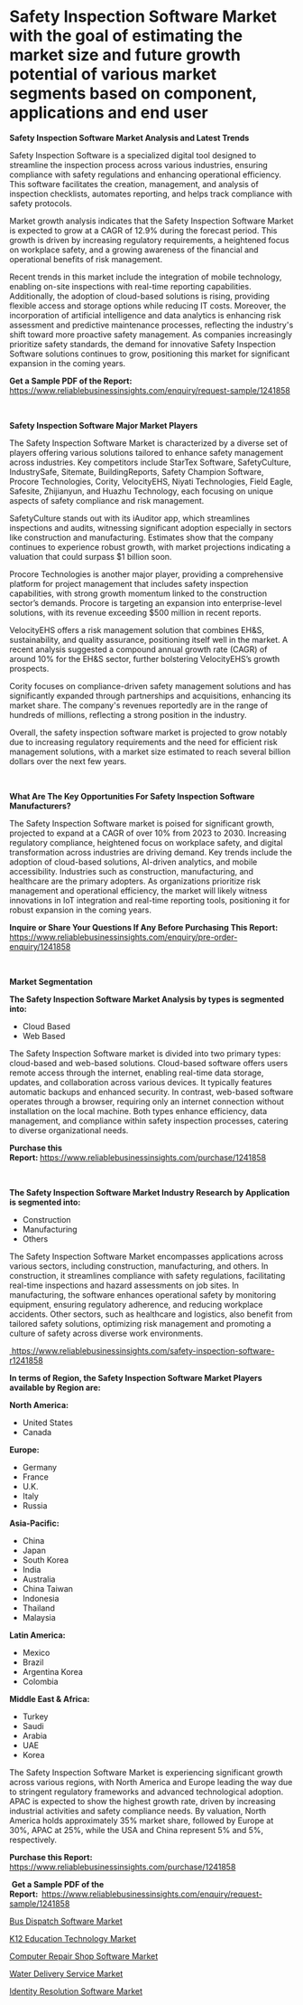 <p><h1>Safety Inspection Software Market with the goal of estimating the market size and future growth potential of various market segments based on component, applications and end user</h1></p><p><strong>Safety Inspection Software Market Analysis and Latest Trends</strong></p>
<p><p>Safety Inspection Software is a specialized digital tool designed to streamline the inspection process across various industries, ensuring compliance with safety regulations and enhancing operational efficiency. This software facilitates the creation, management, and analysis of inspection checklists, automates reporting, and helps track compliance with safety protocols.</p><p>Market growth analysis indicates that the Safety Inspection Software Market is expected to grow at a CAGR of 12.9% during the forecast period. This growth is driven by increasing regulatory requirements, a heightened focus on workplace safety, and a growing awareness of the financial and operational benefits of risk management. </p><p>Recent trends in this market include the integration of mobile technology, enabling on-site inspections with real-time reporting capabilities. Additionally, the adoption of cloud-based solutions is rising, providing flexible access and storage options while reducing IT costs. Moreover, the incorporation of artificial intelligence and data analytics is enhancing risk assessment and predictive maintenance processes, reflecting the industry's shift toward more proactive safety management. As companies increasingly prioritize safety standards, the demand for innovative Safety Inspection Software solutions continues to grow, positioning this market for significant expansion in the coming years.</p></p>
<p><strong>Get a Sample PDF of the Report:&nbsp;</strong> <a href="https://www.reliablebusinessinsights.com/enquiry/request-sample/1241858?utm_campaign=1138&utm_medium=2&utm_source=Github&utm_content=ia&utm_term=10032025&utm_id=safety-inspection-software">https://www.reliablebusinessinsights.com/enquiry/request-sample/1241858</a></p>
<p>&nbsp;</p>
<p><strong>Safety Inspection Software Major Market Players</strong></p>
<p><p>The Safety Inspection Software Market is characterized by a diverse set of players offering various solutions tailored to enhance safety management across industries. Key competitors include StarTex Software, SafetyCulture, IndustrySafe, Sitemate, BuildingReports, Safety Champion Software, Procore Technologies, Cority, VelocityEHS, Niyati Technologies, Field Eagle, Safesite, Zhijianyun, and Huazhu Technology, each focusing on unique aspects of safety compliance and risk management.</p><p>SafetyCulture stands out with its iAuditor app, which streamlines inspections and audits, witnessing significant adoption especially in sectors like construction and manufacturing. Estimates show that the company continues to experience robust growth, with market projections indicating a valuation that could surpass $1 billion soon.</p><p>Procore Technologies is another major player, providing a comprehensive platform for project management that includes safety inspection capabilities, with strong growth momentum linked to the construction sector’s demands. Procore is targeting an expansion into enterprise-level solutions, with its revenue exceeding $500 million in recent reports.</p><p>VelocityEHS offers a risk management solution that combines EH&S, sustainability, and quality assurance, positioning itself well in the market. A recent analysis suggested a compound annual growth rate (CAGR) of around 10% for the EH&S sector, further bolstering VelocityEHS’s growth prospects.</p><p>Cority focuses on compliance-driven safety management solutions and has significantly expanded through partnerships and acquisitions, enhancing its market share. The company's revenues reportedly are in the range of hundreds of millions, reflecting a strong position in the industry.</p><p>Overall, the safety inspection software market is projected to grow notably due to increasing regulatory requirements and the need for efficient risk management solutions, with a market size estimated to reach several billion dollars over the next few years.</p></p>
<p>&nbsp;</p>
<p><strong>What Are The Key Opportunities For Safety Inspection Software Manufacturers?</strong></p>
<p><p>The Safety Inspection Software market is poised for significant growth, projected to expand at a CAGR of over 10% from 2023 to 2030. Increasing regulatory compliance, heightened focus on workplace safety, and digital transformation across industries are driving demand. Key trends include the adoption of cloud-based solutions, AI-driven analytics, and mobile accessibility. Industries such as construction, manufacturing, and healthcare are the primary adopters. As organizations prioritize risk management and operational efficiency, the market will likely witness innovations in IoT integration and real-time reporting tools, positioning it for robust expansion in the coming years.</p></p>
<p><strong>Inquire or Share Your Questions If Any Before Purchasing This Report:</strong> <a href="https://www.reliablebusinessinsights.com/enquiry/pre-order-enquiry/1241858?utm_campaign=1138&utm_medium=2&utm_source=Github&utm_content=ia&utm_term=10032025&utm_id=safety-inspection-software">https://www.reliablebusinessinsights.com/enquiry/pre-order-enquiry/1241858</a></p>
<p>&nbsp;</p>
<p><strong>Market Segmentation</strong></p>
<p><strong>The Safety Inspection Software Market Analysis by types is segmented into:</strong></p>
<p><ul><li>Cloud Based</li><li>Web Based</li></ul></p>
<p><p>The Safety Inspection Software market is divided into two primary types: cloud-based and web-based solutions. Cloud-based software offers users remote access through the internet, enabling real-time data storage, updates, and collaboration across various devices. It typically features automatic backups and enhanced security. In contrast, web-based software operates through a browser, requiring only an internet connection without installation on the local machine. Both types enhance efficiency, data management, and compliance within safety inspection processes, catering to diverse organizational needs.</p></p>
<p><strong>Purchase this Report:&nbsp;</strong><a href="https://www.reliablebusinessinsights.com/purchase/1241858?utm_campaign=1138&utm_medium=2&utm_source=Github&utm_content=ia&utm_term=10032025&utm_id=safety-inspection-software">https://www.reliablebusinessinsights.com/purchase/1241858</a></p>
<p>&nbsp;</p>
<p><strong>The Safety Inspection Software Market Industry Research by Application is segmented into:</strong></p>
<p><ul><li>Construction</li><li>Manufacturing</li><li>Others</li></ul></p>
<p><p>The Safety Inspection Software Market encompasses applications across various sectors, including construction, manufacturing, and others. In construction, it streamlines compliance with safety regulations, facilitating real-time inspections and hazard assessments on job sites. In manufacturing, the software enhances operational safety by monitoring equipment, ensuring regulatory adherence, and reducing workplace accidents. Other sectors, such as healthcare and logistics, also benefit from tailored safety solutions, optimizing risk management and promoting a culture of safety across diverse work environments.</p></p>
<p><a href="https://www.reliablebusinessinsights.com/safety-inspection-software-r1241858?utm_campaign=1138&utm_medium=2&utm_source=Github&utm_content=ia&utm_term=10032025&utm_id=safety-inspection-software">&nbsp;https://www.reliablebusinessinsights.com/safety-inspection-software-r1241858</a></p>
<p><strong>In terms of Region, the Safety Inspection Software Market Players available by Region are:</strong></p>
<p>
    <p> <strong> North America: </strong>
        <ul>
            <li>United States</li>
            <li>Canada</li>
        </ul>
        </p> 
    <p> <strong> Europe: </strong>
        <ul>
            <li>Germany</li>
            <li>France</li>
            <li>U.K.</li>
            <li>Italy</li>
            <li>Russia</li>
        </ul>
        </p> 
    <p> <strong> Asia-Pacific: </strong>
        <ul>
            <li>China</li>
            <li>Japan</li>
            <li>South Korea</li>
            <li>India</li>
            <li>Australia</li>
            <li>China Taiwan</li>
            <li>Indonesia</li>
            <li>Thailand</li>
            <li>Malaysia</li>
        </ul>
        </p> 
    <p> <strong> Latin America: </strong>
        <ul>
            <li>Mexico</li>
            <li>Brazil</li>
            <li>Argentina Korea</li>
            <li>Colombia</li>
        </ul>
        </p> 
    <p> <strong> Middle East & Africa: </strong>
        <ul>
            <li>Turkey</li>
            <li>Saudi</li>
            <li>Arabia</li>
            <li>UAE</li>
            <li>Korea</li>
        </ul>
    </p>
    </p>
<p><p>The Safety Inspection Software Market is experiencing significant growth across various regions, with North America and Europe leading the way due to stringent regulatory frameworks and advanced technological adoption. APAC is expected to show the highest growth rate, driven by increasing industrial activities and safety compliance needs. By valuation, North America holds approximately 35% market share, followed by Europe at 30%, APAC at 25%, while the USA and China represent 5% and 5%, respectively.</p></p>
<p><strong>Purchase this Report: </strong><a href="https://www.reliablebusinessinsights.com/purchase/1241858?utm_campaign=1138&utm_medium=2&utm_source=Github&utm_content=ia&utm_term=10032025&utm_id=safety-inspection-software">https://www.reliablebusinessinsights.com/purchase/1241858</a></p>
<p>&nbsp;<strong>Get a Sample PDF of the Report:&nbsp;&nbsp;</strong><a href="https://www.reliablebusinessinsights.com/enquiry/request-sample/1241858?utm_campaign=1138&utm_medium=2&utm_source=Github&utm_content=ia&utm_term=10032025&utm_id=safety-inspection-software">https://www.reliablebusinessinsights.com/enquiry/request-sample/1241858</a></p>
<p><strong></strong></p>
<p><p><a href="https://github.com/syskamazucqa/Market-Research-Report-List-1/blob/main/bus-dispatch-software-market.md?utm_campaign=1138&utm_medium=2&utm_source=Github&utm_content=ia&utm_term=10032025&utm_id=safety-inspection-software">Bus Dispatch Software Market</a></p><p><a href="https://github.com/lelkohydesyj/Market-Research-Report-List-1/blob/main/k12-education-technology-market.md?utm_campaign=1138&utm_medium=2&utm_source=Github&utm_content=ia&utm_term=10032025&utm_id=safety-inspection-software">K12 Education Technology Market</a></p><p><a href="https://github.com/cezilfinerv9/Market-Research-Report-List-1/blob/main/computer-repair-shop-software-market.md?utm_campaign=1138&utm_medium=2&utm_source=Github&utm_content=ia&utm_term=10032025&utm_id=safety-inspection-software">Computer Repair Shop Software Market</a></p><p><a href="https://github.com/bhuraoutenc8/Market-Research-Report-List-1/blob/main/water-delivery-service-market.md?utm_campaign=1138&utm_medium=2&utm_source=Github&utm_content=ia&utm_term=10032025&utm_id=safety-inspection-software">Water Delivery Service Market</a></p><p><a href="https://github.com/thanenegenqa/Market-Research-Report-List-1/blob/main/identity-resolution-software-market.md?utm_campaign=1138&utm_medium=2&utm_source=Github&utm_content=ia&utm_term=10032025&utm_id=safety-inspection-software">Identity Resolution Software Market</a></p></p>